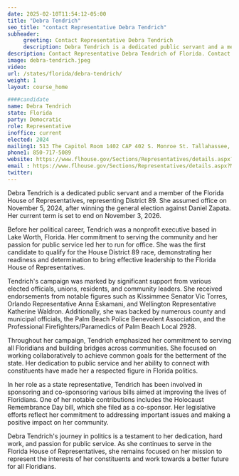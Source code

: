 ```yaml
---
date: 2025-02-10T11:54:12-05:00
title: "Debra Tendrich"
seo_title: "contact Representative Debra Tendrich"
subheader:
     greeting: Contact Representative Debra Tendrich
     description: Debra Tendrich is a dedicated public servant and a member of the Florida House of Representatives, representing District 89. She assumed office on November 5, 2024, after winning the general election against Daniel Zapata. Her current term is set to end on November 3, 2026.
description: Contact Representative Debra Tendrich of Florida. Contact information for Debra Tendrich includes email address, phone number, and mailing address.
image: debra-tendrich.jpeg
video:
url: /states/florida/debra-tendrich/
weight: 1
layout: course_home

####candidate
name: Debra Tendrich
state: Florida
party: Democratic
role: Representative
inoffice: current
elected: 2024
mailing1: 513 The Capitol Room 1402 CAP 402 S. Monroe St. Tallahassee, FL 32399-1300
phone1: 850-717-5089
website: https://www.flhouse.gov/Sections/Representatives/details.aspx?MemberId=4924&LegislativeTermId=91/
email : https://www.flhouse.gov/Sections/Representatives/details.aspx?MemberId=4924&LegislativeTermId=91/
twitter: 
---
```

Debra Tendrich is a dedicated public servant and a member of the Florida House of Representatives, representing District 89. She assumed office on November 5, 2024, after winning the general election against Daniel Zapata. Her current term is set to end on November 3, 2026.

Before her political career, Tendrich was a nonprofit executive based in Lake Worth, Florida. Her commitment to serving the community and her passion for public service led her to run for office. She was the first candidate to qualify for the House District 89 race, demonstrating her readiness and determination to bring effective leadership to the Florida House of Representatives.

Tendrich's campaign was marked by significant support from various elected officials, unions, residents, and community leaders. She received endorsements from notable figures such as Kissimmee Senator Vic Torres, Orlando Representative Anna Eskamani, and Wellington Representative Katherine Waldron. Additionally, she was backed by numerous county and municipal officials, the Palm Beach Police Benevolent Association, and the Professional Firefighters/Paramedics of Palm Beach Local 2928.

Throughout her campaign, Tendrich emphasized her commitment to serving all Floridians and building bridges across communities. She focused on working collaboratively to achieve common goals for the betterment of the state. Her dedication to public service and her ability to connect with constituents have made her a respected figure in Florida politics.

In her role as a state representative, Tendrich has been involved in sponsoring and co-sponsoring various bills aimed at improving the lives of Floridians. One of her notable contributions includes the Holocaust Remembrance Day bill, which she filed as a co-sponsor. Her legislative efforts reflect her commitment to addressing important issues and making a positive impact on her community.

Debra Tendrich's journey in politics is a testament to her dedication, hard work, and passion for public service. As she continues to serve in the Florida House of Representatives, she remains focused on her mission to represent the interests of her constituents and work towards a better future for all Floridians.
